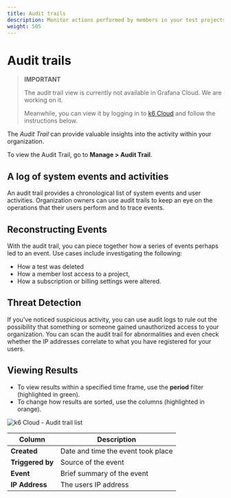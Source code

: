 ```yaml
---
title: Audit trails
description: Monitor actions performed by members in your test projects. 
weight: 505
---
```


# Audit trails

> **IMPORTANT** 
> 
> The audit trail view is currently not available in Grafana Cloud. We are working on it.
> 
> Meanwhile, you can view it by logging in to [k6 Cloud](https://app.k6.io/) and follow the instructions below.

The *Audit Trail* can provide valuable insights into the activity within your organization.

To view the Audit Trail, go to  **Manage > Audit Trail**.

## A log of system events and activities

An audit trail provides a chronological list of system events and user activities. 
Organization owners can use audit trails to keep an eye on the operations that their users perform and to trace events.

## Reconstructing Events

With the audit trail, you can piece together how a series of events perhaps led to an event.
Use cases include investigating the following:
- How a test was deleted
- How a member lost access to a project,
- How a subscription or billing settings were altered.

## Threat Detection

If you've noticed suspicious activity,
you can use audit logs to rule out the possibility that something or someone gained unauthorized access to your organization.
You can scan the audit trail for abnormalities and even check whether the IP addresses correlate to what you have 
registered for your users.

## Viewing Results
- To view results within a specified time frame, use the **period** filter (highlighted in green).
- To change how results are sorted, use the columns (highlighted in orange).

![k6 Cloud - Audit trail list](/media/docs/k6/screenshoot-k6-cloud-audit-trail.png)

| Column                        | Description                                   |
| ----------------------------- | --------------------------------------------- |
| **Created**                   | Date and time the event took place            |
| **Triggered by**              | Source of the event                           |
| **Event**                     | Brief summary of the event                    |
| **IP Address**                | The users IP address                          |
